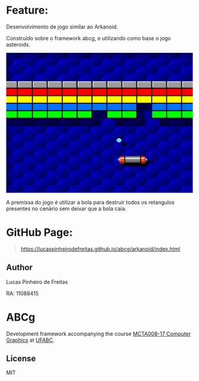 # Feature:
Desenvolvimento de jogo similar ao Arkanoid. 
<p>Construído sobre o framework abcg, e utilizando como base o jogo asteroids.</p>
<img src="/examples/arkanoid/assets/arkanoid.jpg">
<p>A premissa do jogo é utilizar a bola para destruir todos os retangulos presentes no cenário sem deixar que a bola caia.</p>

# GitHub Page:
> https://lucaspinheirodefreitas.github.io/abcg/arkanoid/index.html

## Author

<p>Lucas Pinheiro de Freitas</p>
<p>RA: 11088415</p>

# ABCg
Development framework accompanying the course [MCTA008-17 Computer Graphics](http://professor.ufabc.edu.br/~harlen.batagelo/cg/) at [UFABC](https://www.ufabc.edu.br/).

## License

MIT

